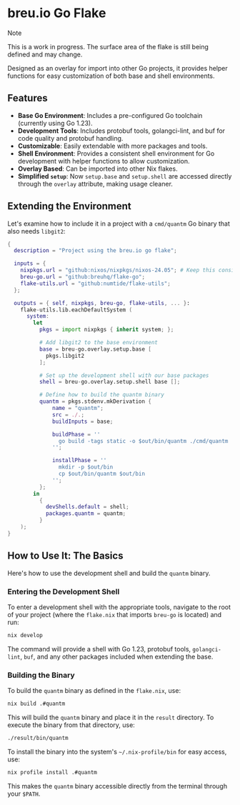 # breu.io Go Flake

> [!NOTE]
> This is a work in progress. The surface area of the flake is still being defined and may change.

Designed as an overlay for import into other Go projects, it provides helper functions for easy customization of both base and shell environments.

## Features

*   **Base Go Environment**: Includes a pre-configured Go toolchain (currently using Go 1.23).
*   **Development Tools**: Includes protobuf tools, golangci-lint, and buf for code quality and protobuf handling.
*   **Customizable**: Easily extendable with more packages and tools.
*   **Shell Environment**: Provides a consistent shell environment for Go development with helper functions to allow customization.
*   **Overlay Based**: Can be imported into other Nix flakes.
*   **Simplified `setup`**: Now `setup.base` and `setup.shell` are accessed directly through the `overlay` attribute, making usage cleaner.

## Extending the Environment

Let's examine how to include it in a project with a `cmd/quantm` Go binary that also needs `libgit2`:

```nix
{
  description = "Project using the breu.io go flake";

  inputs = {
    nixpkgs.url = "github:nixos/nixpkgs/nixos-24.05"; # Keep this consistent with the breu.io flake
    breu-go.url = "github:breuhq/flake-go";
    flake-utils.url = "github:numtide/flake-utils";
  };

  outputs = { self, nixpkgs, breu-go, flake-utils, ... }:
    flake-utils.lib.eachDefaultSystem (
      system:
        let
          pkgs = import nixpkgs { inherit system; };

          # Add libgit2 to the base environment
          base = breu-go.overlay.setup.base [
            pkgs.libgit2
          ];

          # Set up the development shell with our base packages
          shell = breu-go.overlay.setup.shell base [];

          # Define how to build the quantm binary
          quantm = pkgs.stdenv.mkDerivation {
              name = "quantm";
              src = ./.;
              buildInputs = base;

              buildPhase = ''
                go build -tags static -o $out/bin/quantm ./cmd/quantm
              '';

              installPhase = ''
                mkdir -p $out/bin
                cp $out/bin/quantm $out/bin
              '';
          };
        in
          {
            devShells.default = shell;
            packages.quantm = quantm;
          }
    );
}
```

## How to Use It: The Basics

Here's how to use the development shell and build the `quantm` binary.

### Entering the Development Shell

To enter a development shell with the appropriate tools, navigate to the root of your project (where the `flake.nix` that imports `breu-go` is located) and run:

```bash
nix develop
```

The command will provide a shell with Go 1.23, protobuf tools, `golangci-lint`, `buf`, and any other packages included when extending the base.

### Building the Binary

To build the `quantm` binary as defined in the `flake.nix`, use:

```bash
nix build .#quantm
```

This will build the `quantm` binary and place it in the `result` directory. To execute the binary from that directory, use:

```bash
./result/bin/quantm
```

To install the binary into the system's `~/.nix-profile/bin` for easy access, use:

```bash
nix profile install .#quantm
```

This makes the `quantm` binary accessible directly from the terminal through your `$PATH`.
